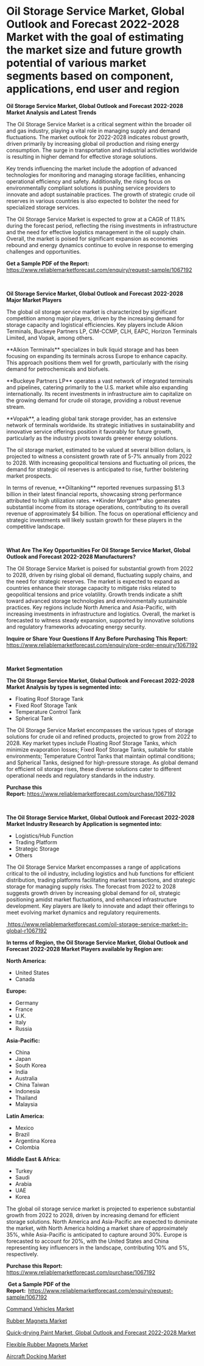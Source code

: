 <p><h1>Oil Storage Service Market, Global Outlook and Forecast 2022-2028 Market with the goal of estimating the market size and future growth potential of various market segments based on component, applications, end user and region</h1></p><p><strong>Oil Storage Service Market, Global Outlook and Forecast 2022-2028 Market Analysis and Latest Trends</strong></p>
<p><p>The Oil Storage Service Market is a critical segment within the broader oil and gas industry, playing a vital role in managing supply and demand fluctuations. The market outlook for 2022-2028 indicates robust growth, driven primarily by increasing global oil production and rising energy consumption. The surge in transportation and industrial activities worldwide is resulting in higher demand for effective storage solutions.</p><p>Key trends influencing the market include the adoption of advanced technologies for monitoring and managing storage facilities, enhancing operational efficiency and safety. Additionally, the rising focus on environmentally compliant solutions is pushing service providers to innovate and adopt sustainable practices. The growth of strategic crude oil reserves in various countries is also expected to bolster the need for specialized storage services.</p><p>The Oil Storage Service Market is expected to grow at a CAGR of 11.8% during the forecast period, reflecting the rising investments in infrastructure and the need for effective logistics management in the oil supply chain. Overall, the market is poised for significant expansion as economies rebound and energy dynamics continue to evolve in response to emerging challenges and opportunities.</p></p>
<p><strong>Get a Sample PDF of the Report:&nbsp;</strong> <a href="https://www.reliablemarketforecast.com/enquiry/request-sample/1067192">https://www.reliablemarketforecast.com/enquiry/request-sample/1067192</a></p>
<p>&nbsp;</p>
<p><strong>Oil Storage Service Market, Global Outlook and Forecast 2022-2028 Major Market Players</strong></p>
<p><p>The global oil storage service market is characterized by significant competition among major players, driven by the increasing demand for storage capacity and logistical efficiencies. Key players include Alkion Terminals, Buckeye Partners LP, CIM-CCMP, CLH, EAPC, Horizon Terminals Limited, and Vopak, among others. </p><p>**Alkion Terminals** specializes in bulk liquid storage and has been focusing on expanding its terminals across Europe to enhance capacity. This approach positions them well for growth, particularly with the rising demand for petrochemicals and biofuels. </p><p>**Buckeye Partners LP** operates a vast network of integrated terminals and pipelines, catering primarily to the U.S. market while also expanding internationally. Its recent investments in infrastructure aim to capitalize on the growing demand for crude oil storage, providing a robust revenue stream.</p><p>**Vopak**, a leading global tank storage provider, has an extensive network of terminals worldwide. Its strategic initiatives in sustainability and innovative service offerings position it favorably for future growth, particularly as the industry pivots towards greener energy solutions.</p><p>The oil storage market, estimated to be valued at several billion dollars, is projected to witness a consistent growth rate of 5-7% annually from 2022 to 2028. With increasing geopolitical tensions and fluctuating oil prices, the demand for strategic oil reserves is anticipated to rise, further bolstering market prospects.</p><p>In terms of revenue, **Oiltanking** reported revenues surpassing $1.3 billion in their latest financial reports, showcasing strong performance attributed to high utilization rates. **Kinder Morgan** also generates substantial income from its storage operations, contributing to its overall revenue of approximately $4 billion. The focus on operational efficiency and strategic investments will likely sustain growth for these players in the competitive landscape.</p></p>
<p>&nbsp;</p>
<p><strong>What Are The Key Opportunities For Oil Storage Service Market, Global Outlook and Forecast 2022-2028 Manufacturers?</strong></p>
<p><p>The Oil Storage Service Market is poised for substantial growth from 2022 to 2028, driven by rising global oil demand, fluctuating supply chains, and the need for strategic reserves. The market is expected to expand as countries enhance their storage capacity to mitigate risks related to geopolitical tensions and price volatility. Growth trends indicate a shift toward advanced storage technologies and environmentally sustainable practices. Key regions include North America and Asia-Pacific, with increasing investments in infrastructure and logistics. Overall, the market is forecasted to witness steady expansion, supported by innovative solutions and regulatory frameworks advocating energy security.</p></p>
<p><strong>Inquire or Share Your Questions If Any Before Purchasing This Report:</strong> <a href="https://www.reliablemarketforecast.com/enquiry/pre-order-enquiry/1067192">https://www.reliablemarketforecast.com/enquiry/pre-order-enquiry/1067192</a></p>
<p>&nbsp;</p>
<p><strong>Market Segmentation</strong></p>
<p><strong>The Oil Storage Service Market, Global Outlook and Forecast 2022-2028 Market Analysis by types is segmented into:</strong></p>
<p><ul><li>Floating Roof Storage Tank</li><li>Fixed Roof Storage Tank</li><li>Temperature Control Tank</li><li>Spherical Tank</li></ul></p>
<p><p>The Oil Storage Service Market encompasses the various types of storage solutions for crude oil and refined products, projected to grow from 2022 to 2028. Key market types include Floating Roof Storage Tanks, which minimize evaporation losses; Fixed Roof Storage Tanks, suitable for stable environments; Temperature Control Tanks that maintain optimal conditions; and Spherical Tanks, designed for high-pressure storage. As global demand for efficient oil storage rises, these diverse solutions cater to different operational needs and regulatory standards in the industry.</p></p>
<p><strong>Purchase this Report:&nbsp;</strong><a href="https://www.reliablemarketforecast.com/purchase/1067192">https://www.reliablemarketforecast.com/purchase/1067192</a></p>
<p>&nbsp;</p>
<p><strong>The Oil Storage Service Market, Global Outlook and Forecast 2022-2028 Market Industry Research by Application is segmented into:</strong></p>
<p><ul><li>Logistics/Hub Function</li><li>Trading Platform</li><li>Strategic Storage</li><li>Others</li></ul></p>
<p><p>The Oil Storage Service Market encompasses a range of applications critical to the oil industry, including logistics and hub functions for efficient distribution, trading platforms facilitating market transactions, and strategic storage for managing supply risks. The forecast from 2022 to 2028 suggests growth driven by increasing global demand for oil, strategic positioning amidst market fluctuations, and enhanced infrastructure development. Key players are likely to innovate and adapt their offerings to meet evolving market dynamics and regulatory requirements.</p></p>
<p><a href="https://www.reliablemarketforecast.com/oil-storage-service-market-in-global-r1067192">&nbsp;https://www.reliablemarketforecast.com/oil-storage-service-market-in-global-r1067192</a></p>
<p><strong>In terms of Region, the Oil Storage Service Market, Global Outlook and Forecast 2022-2028 Market Players available by Region are:</strong></p>
<p>
    <p> <strong> North America: </strong>
        <ul>
            <li>United States</li>
            <li>Canada</li>
        </ul>
        </p> 
    <p> <strong> Europe: </strong>
        <ul>
            <li>Germany</li>
            <li>France</li>
            <li>U.K.</li>
            <li>Italy</li>
            <li>Russia</li>
        </ul>
        </p> 
    <p> <strong> Asia-Pacific: </strong>
        <ul>
            <li>China</li>
            <li>Japan</li>
            <li>South Korea</li>
            <li>India</li>
            <li>Australia</li>
            <li>China Taiwan</li>
            <li>Indonesia</li>
            <li>Thailand</li>
            <li>Malaysia</li>
        </ul>
        </p> 
    <p> <strong> Latin America: </strong>
        <ul>
            <li>Mexico</li>
            <li>Brazil</li>
            <li>Argentina Korea</li>
            <li>Colombia</li>
        </ul>
        </p> 
    <p> <strong> Middle East & Africa: </strong>
        <ul>
            <li>Turkey</li>
            <li>Saudi</li>
            <li>Arabia</li>
            <li>UAE</li>
            <li>Korea</li>
        </ul>
    </p>
    </p>
<p><p>The global oil storage service market is projected to experience substantial growth from 2022 to 2028, driven by increasing demand for efficient storage solutions. North America and Asia-Pacific are expected to dominate the market, with North America holding a market share of approximately 35%, while Asia-Pacific is anticipated to capture around 30%. Europe is forecasted to account for 20%, with the United States and China representing key influencers in the landscape, contributing 10% and 5%, respectively.</p></p>
<p><strong>Purchase this Report: </strong><a href="https://www.reliablemarketforecast.com/purchase/1067192">https://www.reliablemarketforecast.com/purchase/1067192</a></p>
<p>&nbsp;<strong>Get a Sample PDF of the Report:&nbsp;&nbsp;</strong><a href="https://www.reliablemarketforecast.com/enquiry/request-sample/1067192">https://www.reliablemarketforecast.com/enquiry/request-sample/1067192</a></p>
<p><strong></strong></p>
<p><p><a href="https://medium.com/@lottierunte1948/strategic-market-insights-into-the-global-command-vehicles-market-2024-2031-110166d7bb03?postPublishedType=initial">Command Vehicles Market</a></p><p><a href="https://issuu.com/reportprime-2/docs/rubber-magnets-market-size-2030.ppt_b671ef59eaa087">Rubber Magnets Market</a></p><p><a href="https://github.com/pizolina/Market-Research-Report-List-6/blob/main/quick-drying-paint-market-global-outlook-and-forecast-2022-2028-market.md">Quick-drying Paint Market, Global Outlook and Forecast 2022-2028 Market</a></p><p><a href="https://issuu.com/reportprime-2/docs/flexible-rubber-magnets-market-size_72fc79bfe7e58f">Flexible Rubber Magnets Market</a></p><p><a href="https://medium.com/@lucas.vaughan6769/global-aircraft-docking-market-analysis-key-market-trends-and-future-projections-2024-2031-54662646566b">Aircraft Docking Market</a></p></p>